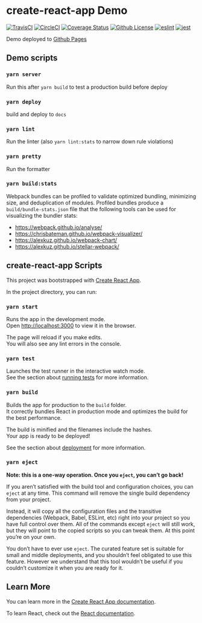 # create-react-app Demo

[![TravisCI](https://img.shields.io/travis/patsissons/cra-demo/master.svg?label=TravisCI)](https://travis-ci.org/patsissons/cra-demo) [![CircleCI](https://img.shields.io/circleci/project/github/patsissons/cra-demo/master.svg?label=CircleCI)](https://circleci.com/gh/patsissons/cra-demo) [![Coverage Status](https://img.shields.io/coveralls/github/patsissons/cra-demo/master.svg)](https://coveralls.io/github/patsissons/cra-demo) [![Github License](https://img.shields.io/github/license/patsissons/cra-demo.svg)](https://github.com/patsissons/cra-demo/blob/master/LICENSE.md) [![eslint](https://img.shields.io/badge/eslint-Shopify-117D6B.svg)](https://github.com/Shopify/eslint-plugin-shopify) [![jest](https://jestjs.io/img/jest-badge.svg)](https://github.com/facebook/jest)

Demo deployed to [Github Pages](https://patsissons.github.io/cra-demo/)

## Demo scripts

### `yarn server`

Run this after `yarn build` to test a production build before deploy

### `yarn deploy`

build and deploy to `docs`

### `yarn lint`

Run the linter (also `yarn lint:stats` to narrow down rule violations)

### `yarn pretty`

Run the formatter

### `yarn build:stats`

Webpack bundles can be profiled to validate optimized bundling, minimizing size, and deduplication of modules. Profiled bundles produce a `build/bundle-stats.json` file that the following tools can be used for visualizing the bundler stats:

- https://webpack.github.io/analyse/
- https://chrisbateman.github.io/webpack-visualizer/
- https://alexkuz.github.io/webpack-chart/
- https://alexkuz.github.io/stellar-webpack/

## create-react-app Scripts

This project was bootstrapped with [Create React App](https://github.com/facebook/create-react-app).

In the project directory, you can run:

### `yarn start`

Runs the app in the development mode.<br>
Open [http://localhost:3000](http://localhost:3000) to view it in the browser.

The page will reload if you make edits.<br>
You will also see any lint errors in the console.

### `yarn test`

Launches the test runner in the interactive watch mode.<br>
See the section about [running tests](https://facebook.github.io/create-react-app/docs/running-tests) for more information.

### `yarn build`

Builds the app for production to the `build` folder.<br>
It correctly bundles React in production mode and optimizes the build for the best performance.

The build is minified and the filenames include the hashes.<br>
Your app is ready to be deployed!

See the section about [deployment](https://facebook.github.io/create-react-app/docs/deployment) for more information.

### `yarn eject`

**Note: this is a one-way operation. Once you `eject`, you can’t go back!**

If you aren’t satisfied with the build tool and configuration choices, you can `eject` at any time. This command will remove the single build dependency from your project.

Instead, it will copy all the configuration files and the transitive dependencies (Webpack, Babel, ESLint, etc) right into your project so you have full control over them. All of the commands except `eject` will still work, but they will point to the copied scripts so you can tweak them. At this point you’re on your own.

You don’t have to ever use `eject`. The curated feature set is suitable for small and middle deployments, and you shouldn’t feel obligated to use this feature. However we understand that this tool wouldn’t be useful if you couldn’t customize it when you are ready for it.

## Learn More

You can learn more in the [Create React App documentation](https://facebook.github.io/create-react-app/docs/getting-started).

To learn React, check out the [React documentation](https://reactjs.org/).
